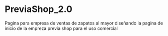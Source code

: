 # PreviaShop_2.0
Pagina para empresa de ventas de zapatos al mayor diseñando la pagina de inicio de la empreza previa shop para el uso comercial
